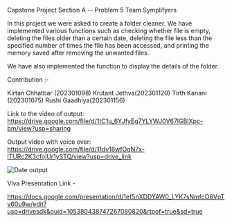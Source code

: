 Capstone Project
Section A -- Problem 5
Team Symplifyers

In this project we were asked to create a folder cleaner. We have implemented various functions such as 
checking whether file is empty, deleting the files older than a certain date, deleting the file less than
the specified number of times the file has been accessed, and printing the memory saved after removing the
unwanted files. 

We have also implemented the function to display the details of the folder.

Contribution :-

Kirtan Chhatbar (202301098) 
Krutant Jethva(202301120)
Tirth Kanani (202301075) 
Rushi Gaadhiya(202301156)


Link to the video of output: https://drive.google.com/file/d/1tC1u_6YJfyEg7YLYWJ0V67lGBIXpc-bm/view?usp=sharing

Output video with voice over:
https://drive.google.com/file/d/11dv18wfOqN7x-lTURc2K3cfojUr1ySTQ/view?usp=drive_link

![Date output](https://github.com/Krutant06/Capstone-Project/assets/164739951/b7fb1d77-b3ab-4822-a86d-007f7c9c0c44)


Viva Presentation Link - 

https://docs.google.com/presentation/d/1ef5nXDDYAW0_LYK7sNmfcO6VpTv60u9w/edit?usp=drivesdk&ouid=105380438747267080820&rtpof=true&sd=true

